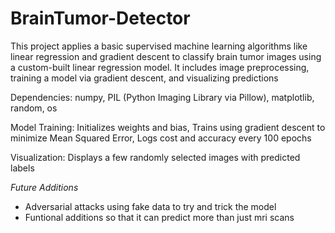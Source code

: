 # BrainTumor-Detector
This project applies a basic supervised machine learning algorithms like linear regression and gradient descent to classify brain tumor images using a custom-built linear regression model. 
It includes image preprocessing, training a model via gradient descent, and visualizing predictions

Dependencies:
numpy,
PIL (Python Imaging Library via Pillow),
matplotlib,
random,
os

Model Training:
Initializes weights and bias,
Trains using gradient descent to minimize Mean Squared Error,
Logs cost and accuracy every 100 epochs

Visualization:
Displays a few randomly selected images with predicted labels


*Future Additions*
-  Adversarial attacks using fake data to try and trick the model
-  Funtional additions so that it can predict more than just mri scans 
